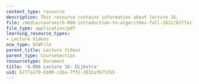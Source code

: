 ```yaml
---
content_type: resource
description: This resource contains information about lecture 16.
file: /media/courses/6-006-introduction-to-algorithms-fall-2011/6277a1f06100c26a7ff21031af6757b5_MIT6_006F11_lec16.pdf
file_type: application/pdf
learning_resource_types:
- Lecture Videos
ocw_type: OCWFile
parent_title: Lecture Videos
parent_type: CourseSection
resourcetype: Document
title: '6.006 Lecture 16: Dijkstra'
uid: 6277a1f0-6100-c26a-7ff2-1031af6757b5
---
```

